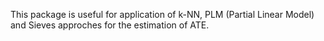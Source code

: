 This package is useful for application of k-NN, PLM (Partial Linear Model) and Sieves approches for the estimation of ATE.